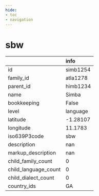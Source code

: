 ```yaml
---
hide:
- toc
- navigation
---
```

# sbw
|                      | info     |
|:---------------------|:---------|
| id                   | simb1254 |
| family_id            | atla1278 |
| parent_id            | himb1234 |
| name                 | Simba    |
| bookkeeping          | False    |
| level                | language |
| latitude             | -1.28107 |
| longitude            | 11.1783  |
| iso639P3code         | sbw      |
| description          | nan      |
| markup_description   | nan      |
| child_family_count   | 0        |
| child_language_count | 0        |
| child_dialect_count  | 0        |
| country_ids          | GA       |